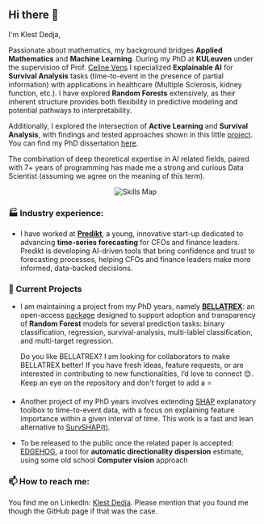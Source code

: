 ## Hi there 👋

I'm Klest Dedja,

Passionate about mathematics, my background bridges **Applied Mathematics** and **Machine Learning**.
During my PhD at **KULeuven**  under the supervision of Prof. [Celine Vens](https://kulak.kuleuven.be/~celine.vens/index.html) I specialized **Explainable AI** for **Survival Analysis** tasks (time-to-event in the presence of partial information) with applications in healthcare (Multiple Sclerosis, kidney function, etc.).
I have explored **Random Forests** extensively, as their inherent structure provides both flexibility in predictive modeling and potential pathways to interpretability.

Additionally, I explored the intersection of **Active Learning** and **Survival Analysis**, with findings and tested approaches shown in this little [project](https://github.com/kLestdedja/AL-SA-paper-material). You can find my PhD dissertation [here](https://lirias.kuleuven.be/retrieve/dff3deaa-efd3-45e2-833c-e6db47d88434).

The combination of deep theoretical expertise in AI related fields, paired with 7+ years of programming has made me a strong and curious Data Scientist (assuming we agree on the meaning of this term).

<p align="center">
  <img src="https://github.com/KlestDedja/klestdedja.github.io/tree/main/assets/skills-chart-profile.png" alt="Skills Map"/>
</p>

### 🏭 Industry experience:
- I have worked at **[Predikt](https://predikt.ai/)**, a young, innovative start-up dedicated to advancing **time-series forecasting** for CFOs and finance leaders. Predikt is developing AI-driven tools that bring confidence and trust to forecasting processes, helping CFOs and finance leaders make more informed, data-backed decisions.

### 🔭 Current Projects

- I am maintaining a project from my PhD years, namely **[BELLATREX](https://github.com/klestdedja/bellatrex)**: an open-access [package](https://pypi.org/project/bellatrex/) designed to support adoption and transparency of **Random Forest** models for several prediction tasks: binary classification, regression, survival-analysis, multi-lablel classification, and multi-target regression.

  Do you like BELLATREX? I am looking for collaborators to make BELLATREX better! If you have fresh ideas, feature requests, or are interested in contributing to new functionalities, I’d love to connect 😊.
   Keep an eye on the repository and don't forget to add a ⭐️

- Another project of my PhD years involves extending [SHAP](https://shap.readthedocs.io/en/latest/) explanatory toolbox to time-to-event data, with a focus on explaining feature importance within a given interval of time. This work is a fast and lean alternative to [SurvSHAP(t)](https://github.com/MI2DataLab/survshap).

- To be released to the public once the related paper is accepted: [EDGEHOG](https://github.com/klestdedja/directionality), a tool for **automatic directionality dispersion** estimate, using some old school **Computer vision** approach


### 📫 How to reach me:

You find me on LinkedIn: [Klest Dedja](https://www.linkedin.com/in/klest-dedja/). Please mention that you found me though the GitHub page if that was the case.
